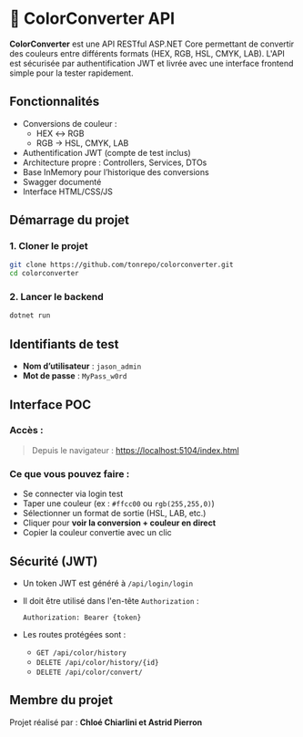 # 🎨 ColorConverter API

**ColorConverter** est une API RESTful ASP.NET Core permettant de convertir des couleurs entre différents formats (HEX, RGB, HSL, CMYK, LAB). L'API est sécurisée par authentification JWT et livrée avec une interface frontend simple pour la tester rapidement.


## Fonctionnalités

-  Conversions de couleur :
    - HEX ↔ RGB
    - RGB → HSL, CMYK, LAB
-  Authentification JWT (compte de test inclus)
-  Architecture propre : Controllers, Services, DTOs
-  Base InMemory pour l’historique des conversions
-  Swagger documenté
-  Interface HTML/CSS/JS

## Démarrage du projet

### 1. Cloner le projet

```bash
git clone https://github.com/tonrepo/colorconverter.git
cd colorconverter
```

### 2. Lancer le backend

```bash
dotnet run
```

## Identifiants de test

- **Nom d’utilisateur** : `jason_admin`
- **Mot de passe** : `MyPass_w0rd`


## Interface POC

### Accès :

> Depuis le navigateur : [https://localhost:5104/index.html](https://localhost:5104/index.html)

### Ce que vous pouvez faire :
- Se connecter via login test
- Taper une couleur (ex : `#ffcc00` ou `rgb(255,255,0)`)
- Sélectionner un format de sortie (HSL, LAB, etc.)
- Cliquer pour **voir la conversion + couleur en direct**
- Copier la couleur convertie avec un clic

## Sécurité (JWT)

- Un token JWT est généré à `/api/login/login`
- Il doit être utilisé dans l'en-tête `Authorization` :
  
  ```
  Authorization: Bearer {token}
  ```

- Les routes protégées sont :
  - `GET /api/color/history`
  - `DELETE /api/color/history/{id}`
  - `DELETE /api/color/convert/`

## Membre du projet

Projet réalisé par : **Chloé Chiarlini et Astrid Pierron**  
